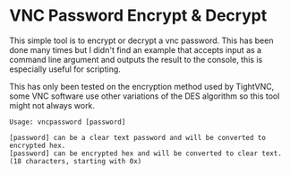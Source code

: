 # VNC Password Encrypt & Decrypt
This simple tool is to encrypt or decrypt a vnc password. This has been done many times but I didn't find an example that accepts input as a command line argument and outputs the result to the console, this is especially useful for scripting.

This has only been tested on the encryption method used by TightVNC, some VNC software use other variations of the DES algorithm so this tool might not always work.

    Usage: vncpassword [password]

    [password] can be a clear text password and will be converted to encrypted hex.
    [password] can be encrypted hex and will be converted to clear text. (18 characters, starting with 0x)

